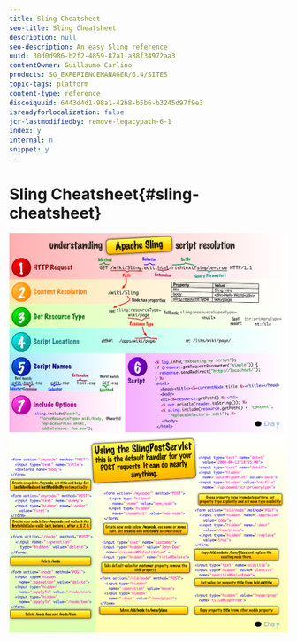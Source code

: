 ```yaml
---
title: Sling Cheatsheet
seo-title: Sling Cheatsheet
description: null
seo-description: An easy Sling reference
uuid: 30d0d986-b2f2-4859-87a1-a88f34972aa3
contentOwner: Guillaume Carlino
products: SG_EXPERIENCEMANAGER/6.4/SITES
topic-tags: platform
content-type: reference
discoiquuid: 6443d4d1-98a1-42b8-b5b6-b3245d97f9e3
isreadyforlocalization: false
jcr-lastmodifiedby: remove-legacypath-6-1
index: y
internal: n
snippet: y
---
```


# Sling Cheatsheet{#sling-cheatsheet}

 ![](assets/chlimage_1-109.png) ![](assets/chlimage_1-110.png)

